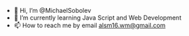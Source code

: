 - 👋 Hi, I’m @MichaelSobolev
- 🌱 I’m currently learning Java Script and Web Development
- 📫 How to reach me by email alsm16.wm@gmail.com

<!---
MichaelSobolev/MichaelSobolev is a ✨ special ✨ repository because its `README.md` (this file) appears on your GitHub profile.
You can click the Preview link to take a look at your changes.
--->
